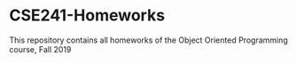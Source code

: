 # CSE241-Homeworks
This repository contains all homeworks of the Object Oriented Programming course, Fall 2019
